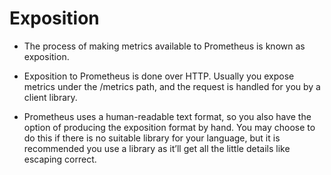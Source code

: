 # Exposition

- The process of making metrics available to Prometheus is known as exposition.

- Exposition to Prometheus is done over HTTP. Usually you expose metrics under the /metrics path, and the request is handled for you by a client library.

- Prometheus uses a human-readable text format, so you also have the option of producing the exposition format by hand. You may choose to do this if there is no suitable library for your language, but it is recommended you use a library as it’ll get all the little details like escaping correct.

